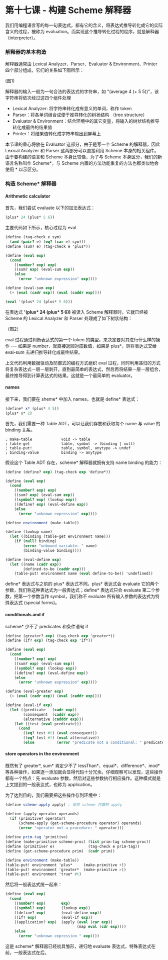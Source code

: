 # 第十七课 - 构建 Scheme 解释器

我们用编程语言写的每一句表达式，都有它的含义，将表达式推导转化成它的实际含义的过程，被称为 evaluation。而实现这个推导转化过程的程序，就是解释器（interpreter）。

### 解释器的基本构造

解释器通常由 Lexical Analyzer、Parser、Evaluator & Environment、Printer 四个部分组成，它们的关系如下图所示：

\(图1\)

解释器的输入一般为一句合法的表达式的字符串，如 "\(average 4 \(+ 5 5\)\)"，该字符串将依次经过这四个组件处理

* Lexical Analyzer: 将字符串转化成有意义的单词，称作 token
* Parser：将各单词组合成便于推导转化的树状结构 （tree structure）
* Evaluator & Environment：结合环境中的其它变量，将输入的树状结构推导转化成最终的结果值
* Printer：将结果值转化成字符串输出到屏幕上

本节课的重心将放在 Evaluator 这部分，由于是写一个 Scheme 的解释器，因此 Lexical Analyzer 和 Parser 这两部分可以直接利用 Scheme 本身的相关组件。由于要构建的语言和 Scheme 本身比较像，为了与 Scheme 本身区分，我们的新语言名称叫作 Scheme\*，与 Scheme 内置的方法功能重复的方法也都类似地会使用 \* 以示区分。

### 构造 Scheme\* 解释器

#### Arithmetic calculator

首先，我们尝试 evaluate 以下的加法表达式：

```scheme
(plus* 24 (plus* 5 6))
```

主要代码如下所示，核心过程为 eval

```scheme
(define (tag-check e sym)
  (and (pair? e) (eq? (car e) sym)))
(define (sum? e) (tag-check e 'plus*))

(define (eval exp)
  (cond
    ((number? exp) exp)
    ((sum? exp) (eval-sum exp))
    (else
      (error "unknown expression" exp))))

(define (eval-sum exp)
  (+ (eval (cadr exp)) (eval (caddr exp))))

(eval '(plus* 24 (plus* 5 6)))
```

在表达式 **'\(plus\* 24 \(plus\* 5 6\)\)** 被读入 Scheme 解释器时，它就已经被 Scheme 的 Lexical Analyzer 和 Parser 处理成了如下树状结构：

（图2）

eval 过程通过判断表达式的第一个 token 的类型，来决定要对其进行什么样的操作 --- 如果是 number，就直接返回对应数值，如果是 plus\*，则将表达式交给 eval-sum 去递归推导转化成最终结果。

上文代码利用数据驱动及防御式的编程方式组织 eval 过程，同时利用递归的方式将复杂表达式一层一层剥开，直到最简单的表达式，然后再将结果一层一层组合，最终推导得到计算表达式的结果。这就是一个最简单的 evaluator。

#### names

接下来，我们要在 sheme\* 中加入 names，也就是 define\* 表达式：

```scheme
(define* x* (plus* 4 5))
(plus* x* 2)
```

首先，我们需要一种 Table ADT，可以让我们存放和获取每个 name 与 value 的 binding 关系。

```
; make-table             void -> table
; table-get              table, symbol -> (binding | null)
; table-put!             table, symbol, anytype -> undef
; binding-value          binding -> anytype
```

假设这个 Table ADT 存在，scheme\* 解释器就拥有支持 name binding 的能力：

```scheme
(define (define? exp) (tag-check exp 'define*))

(define (eval exp)
  (cond
    ((number? exp) exp)
    ((sum? exp) (eval-sum exp))
    ((symbol? exp) (lookup exp))
    ((define? exp) (eval-define exp))
    (else
      (error "unknown expression" exp))))

(define environment (make-table))

(define (lookup name)
  (let ((binding (table-get environment name)))
    (if (null? binding)
        (error "unbound variable: " name)
        (binding-value binding))))

(define (eval-define exp)
  (let ((name (cadr exp))
        (defined-to-be (caddr exp)))
    (table-put! environment name (eval define-to-be)) 'undefined))
```

define\* 表达式与之前的 plus\* 表达式不同。plus\* 表达式会 evaluate 它的两个参数，我们称这种表达式为一般表达式；define\* 表达式只会 evaluate 第二个参数，把第一个参数当作 symbol，我们称不 evaluate 所有输入参数的表达式为特殊表达式 \(special forms\)。

#### conditionals and if

scheme\* 少不了 predicates 和条件语句 if

```scheme
(define (greater? exp) (tag-check exp 'greater*))
(define (if? exp) (tag-check exp 'if*))

(define (eval exp)
  (cond
    ((number? exp) exp)
    ((sum? exp) (eval-sum exp))
    ((symbol? exp) (lookup exp))
    ((define? exp) (eval-define exp))
    (else
      (error "unknown expression" exp))))

(define (eval-greater exp)
  (> (eval (cadr exp)) (eval (caddr exp))))

(define (eval-if exp)
  (let ((predicate   (cadr exp))
        (consequent  (caddr exp))
        (alternative (cadddr exp)))
    (let ((test (eval predicate)))
      (cond
        ((eq? test #t) (eval consequent))
        ((eq? test #f) (eval alternative))
        (else          (error "predicate not a conditional: " predicate))))))
```

#### store operators in the environment

既然有了 greater\*, sum\* 肯定少不了 lessThan\*、equal\*、difference\*、mod\* 等各种操作，如果逐一添加就会显得代码十分冗余。仔细观察可以发现，这些操作都有一个特点：先 evaluate 参数，然后对这些参数执行相应操作。这种模式就是上文提到的一般表达式，也称为 application。

为了达到目的，我们需要把这些操作存到环境中：

```scheme
(define scheme-apply apply) ; 保存 scheme 内置的 apply

(define (apply operator operands)
  (if (primitive? operator)
      (scheme-apply (get-scheme-procedure operator) operands)
      (error "operator not a procedure: " operator)))
 
(define prim-tag 'primitive)
(define (make-primitive scheme-proc) (list prim-tag scheme-proc))
(define (primitive? e)               (tag-check e prim-tag))
(define (get-scheme-procedure prim)  (cadr prim))

(define environment (make-table))
(table-put! environment 'plus*     (make-primitive +))
(table-put! environment 'greater*  (make-primitive >))
(table-put! environment 'true* #t)
```

然后将一般表达式统一起来：

```scheme
(define (eval exp)
  (cond
    ((number? exp)       exp)
    ((symbol? exp)       (lookup exp))
    ((define? exp)       (eval-define exp))
    ((if? exp)           (eval-if exp))
    ((application? exp)  (apply (eval (car exp))
                                (map eval (cdr exp))))
    (else
      (error "unknown expression " exp))))
```

这是 scheme\* 解释器已经初具雏形，递归地 evaluate 表达式，特殊表达式在前，一般表达式在后。

